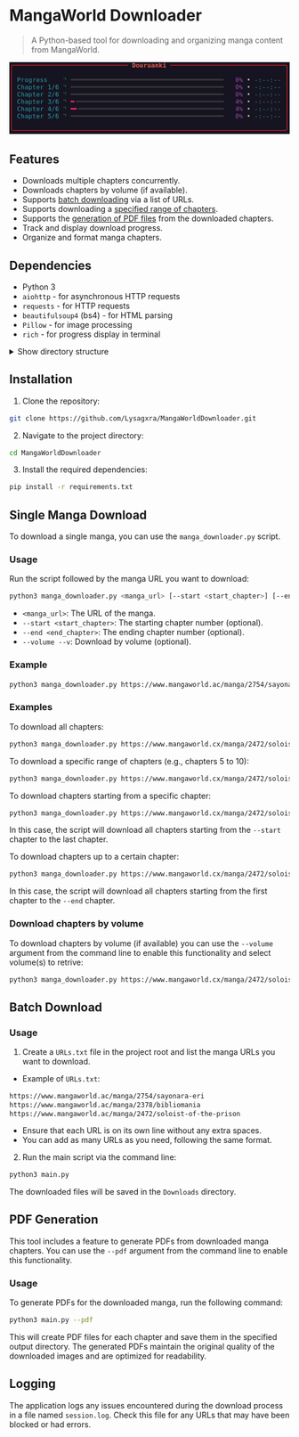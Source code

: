 # MangaWorld Downloader

> A Python-based tool for downloading and organizing manga content from MangaWorld.

![Demo](https://github.com/Lysagxra/MangaWorldDownloader/blob/a8dca98cb0fece9d7eab672ea30fea5ab50bcf34/assets/demo.gif)

## Features

- Downloads multiple chapters concurrently.
- Downloads chapters by volume (if available).
- Supports [batch downloading](https://github.com/Lysagxra/MangaWorldDownloader?tab=readme-ov-file#batch-download) via a list of URLs.
- Supports downloading a [specified range of chapters](https://github.com/Lysagxra/MangaWorldDownloader?tab=readme-ov-file#single-manga-download).
- Supports the [generation of PDF files](https://github.com/Lysagxra/MangaWorldDownloader?tab=readme-ov-file#pdf-generation) from the downloaded chapters.
- Track and display download progress.
- Organize and format manga chapters.

## Dependencies

- Python 3
- `aiohttp` - for asynchronous HTTP requests
- `requests` - for HTTP requests
- `beautifulsoup4` (bs4) - for HTML parsing
- `Pillow` - for image processing
- `rich` - for progress display in terminal

<details>

<summary>Show directory structure</summary>

```
project-root/
├── helpers/
│ ├── config.py          # Manages constants and settings used across the project
│ ├── download_utils.py  # Utilities for managing the download process
│ ├── file_utils.py      # Utilities for managing file operations
│ ├── format_utils.py    # Functions for formatting manga data
│ ├── general_utils.py   # Miscellaneous utility functions
│ ├── pdf_generator.py   # Tools for generating PDF files from manga chapters
│ └── progress_utils.py  # Utilities for tracking and displaying progress
├── manga_downloader.py  # Core functionality for managing manga downloads
├── main.py              # Main script to run the downloader
└── URLs.txt             # Text file containing manga URLs
```

</details>

## Installation

1. Clone the repository:

```bash
git clone https://github.com/Lysagxra/MangaWorldDownloader.git
```
   
2. Navigate to the project directory: 

```bash
cd MangaWorldDownloader
```

3. Install the required dependencies:

```bash
pip install -r requirements.txt
```

## Single Manga Download

To download a single manga, you can use the `manga_downloader.py` script.

### Usage

Run the script followed by the manga URL you want to download:

```bash
python3 manga_downloader.py <manga_url> [--start <start_chapter>] [--end <end_chapter>] [--volume]
```

- `<manga_url>`: The URL of the manga.
- `--start <start_chapter>`: The starting chapter number (optional).
- `--end <end_chapter>`: The ending chapter number (optional).
- `--volume --v`: Download by volume (optional).

### Example

```bash
python3 manga_downloader.py https://www.mangaworld.ac/manga/2754/sayonara-eri
```

### Examples

To download all chapters:
```bash
python3 manga_downloader.py https://www.mangaworld.cx/manga/2472/soloist-of-the-prison
```

To download a specific range of chapters (e.g., chapters 5 to 10):
```bash
python3 manga_downloader.py https://www.mangaworld.cx/manga/2472/soloist-of-the-prison --start 5 --end 10
```

To download chapters starting from a specific chapter:
```bash
python3 manga_downloader.py https://www.mangaworld.cx/manga/2472/soloist-of-the-prison --start 5
```
In this case, the script will download all chapters starting from the `--start` chapter to the last chapter.

To download chapters up to a certain chapter:
```bash
python3 manga_downloader.py https://www.mangaworld.cx/manga/2472/soloist-of-the-prison --end 10
```
In this case, the script will download all chapters starting from the first chapter to the `--end` chapter.

### Download chapters by volume

To download chapters by volume (if available) you can use the `--volume` argument from the command line to enable this functionality and select volume(s) to retrive:
```bash
python3 manga_downloader.py https://www.mangaworld.cx/manga/2472/soloist-of-the-prison --volume
```

## Batch Download

### Usage

1. Create a `URLs.txt` file in the project root and list the manga URLs you want to download.

- Example of `URLs.txt`:

```
https://www.mangaworld.ac/manga/2754/sayonara-eri
https://www.mangaworld.ac/manga/2378/bibliomania
https://www.mangaworld.ac/manga/2472/soloist-of-the-prison
```

- Ensure that each URL is on its own line without any extra spaces.
- You can add as many URLs as you need, following the same format.

2. Run the main script via the command line:

```bash
python3 main.py
```

The downloaded files will be saved in the `Downloads` directory.

## PDF Generation

This tool includes a feature to generate PDFs from downloaded manga chapters. You can use the `--pdf` argument from the command line to enable this functionality.

### Usage

To generate PDFs for the downloaded manga, run the following command:

```bash
python3 main.py --pdf
```

This will create PDF files for each chapter and save them in the specified output directory. The generated PDFs maintain the original quality of the downloaded images and are optimized for readability.

## Logging

The application logs any issues encountered during the download process in a file named `session.log`. Check this file for any URLs that may have been blocked or had errors.
